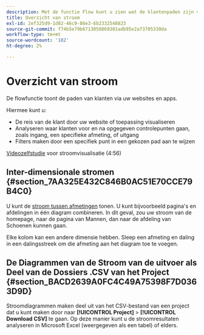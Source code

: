 ```yaml
---
description: Met de functie Flow kunt u zien wat de klantenpaden zijn via uw websites en apps.
title: Overzicht van stroom
exl-id: 2ef325d9-1d82-46c9-86e3-6b2332548823
source-git-commit: f74b5e79b6713050869301adb95e2a73705330da
workflow-type: tm+mt
source-wordcount: '182'
ht-degree: 2%

---
```


# Overzicht van stroom

De flowfunctie toont de paden van klanten via uw websites en apps.

Hiermee kunt u:

* De reis van de klant door uw website of toepassing visualiseren
* Analyseren waar klanten voor en na opgegeven controlepunten gaan, zoals ingang, een specifieke afmeting, of uitgang
* Filters maken door een specifiek punt in een gekozen pad aan te wijzen

[Videozelfstudie](https://experienceleague.adobe.com/docs/analytics-learn/tutorials/analysis-workspace/analyzing-customer-journeys/flow-visualization.html) voor stroomvisualisatie (4:56)

## Inter-dimensionale stromen {#section_7AA325E432C846B0AC51E70CCE79B4C0}

U kunt de [stroom tussen afmetingen](/help/analysis-workspace/visualizations/c-flow/multi-dimensional-flow.md) tonen. U kunt bijvoorbeeld pagina&#39;s en afdelingen in één diagram combineren. In dit geval, zou uw stroom van de homepage, naar de pagina van Mannen, dan naar de afdeling van Schoenen kunnen gaan.

Elke kolom kan een andere dimensie hebben. Sleep een afmeting en daling in een dalingsstreek om die afmeting aan het diagram toe te voegen.

## De Diagrammen van de Stroom van de uitvoer als Deel van de Dossiers .CSV van het Project {#section_BACD2639A0FC4C49A75398F7D0363D9D}

Stroomdiagrammen maken deel uit van het CSV-bestand van een project dat u kunt maken door naar **[!UICONTROL Project]** > **[!UICONTROL Download CSV]** te gaan. Op deze manier kunt u de stroomresultaten analyseren in Microsoft Excel (weergegeven als een tabel) of elders.
